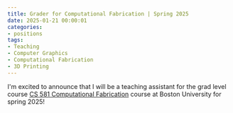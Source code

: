 ```yaml
---
title: Grader for Computational Fabrication | Spring 2025
date: 2025-01-21 00:00:01
categories:
- positions
tags: 
- Teaching
- Computer Graphics
- Computational Fabrication
- 3D Printing
---
```

I'm excited to announce that I will be a teaching assistant for the grad level course [CS 581 Computational Fabrication](https://www.bu.edu/academics/hub/courses/cas-cs-581/) course at Boston University for spring 2025!

